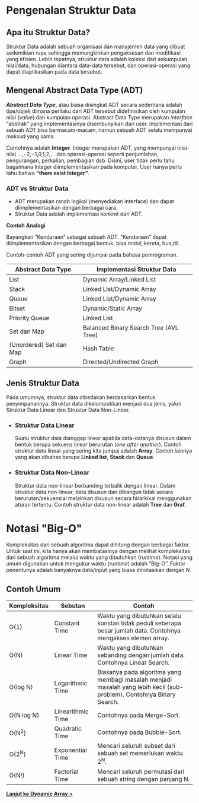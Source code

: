 # Pengenalan Struktur Data

## Apa itu Struktur Data?

Struktur Data adalah sebuah organisasi dan manajemen data yang dibuat sedemikian rupa sehingga memungkinkan pengaksesan dan modifikasi yang efisien. Lebih tepatnya, struktur data adalah koleksi dari sekumpulan nilai/data, hubungan diantara data-data tersebut, dan operasi-operasi yang dapat diaplikasikan pada data tersebut.

## Mengenal Abstract Data Type (ADT)

_**Abstract Data Type**_, atau biasa disingkat ADT secara sederhana adalah tipe/objek dimana perilaku dari ADT tersebut didefinisikan oleh kumpulan nilai (_value_) dan kumpulan operasi. Abstract Data Type merupakan _interface_ “abstrak” yang implementasinya disembunyikan dari user. Implementasi dari sebuah ADT bisa bermacam-macam, namun sebuah ADT selalu mempunyai maksud yang sama.

Contohnya adalah **Integer**. Integer merupakan ADT, yang mempunyai nilai-nilai …,−2,−1,0,1,2,… dan operasi-operasi seperti penjumlahan, pengurangan, perkalian, pembagian dsb. Disini, user tidak perlu tahu bagaimana Integer diimplementasikan pada komputer. User hanya perlu tahu bahwa **“there exist Integer”**.

### ADT vs Struktur Data

- ADT merupakan ranah logikal (menyediakan interface) dan dapat diimplementasikan dengan berbagai cara.
- Struktur Data adalah implementasi konkret dari ADT.

**Contoh Analogi**

Bayangkan “Kendaraan” sebagai sebuah ADT. “Kendaraan” dapat diimplementasikan dengan berbagai bentuk, bisa mobil, kereta, bus,dll.

Contoh-contoh ADT yang sering dijumpai pada bahasa pemrograman.

**Abstract Data Type**|**Implementasi Struktur Data**
-----|-----
List|Dynamic Array/Linked List
Stack|Linked List/Dynamic Array
Queue|Linked List/Dynamic Array
Bitset|Dynamic/Static Array
Priority Queue|Linked List
Set dan Map|Balanced Binary Search Tree (AVL Tree)
(Unordered) Set dan Map|Hash Table
Graph|Directed/Undirected Graph

## Jenis Struktur Data

Pada umumnya, struktur data dibedakan berdasarkan bentuk penyimpanannya. Struktur data dikelompokkan menjadi dua jenis, yakni Struktur Data Linear dan Struktur Data Non-Linear.

- ### Struktur Data Linear

    Suatu struktur data dianggap linear apabila data-datanya disusun dalam bentuk berupa sekuens linear berurutan (_one after another_). Contoh struktur data linear yang sering kita jumpai adalah **Array**. Contoh lainnya yang akan dibahas berupa **Linked list**, **Stack** dan **Queue**.

- ### Struktur Data Non-Linear

    Struktur data non-linear berbanding terbalik dengan linear. Dalam struktur data non-linear, data disusun dan dibangun tidak secara berurutan/sekuensial melainkan disusun secara hirarkikal menggunakan aturan tertentu. Contoh struktur data non-linear adalah **Tree** dan **Graf**.

# Notasi "Big-O"

Kompleksitas dari sebuah algoritma dapat dihitung dengan berbagai faktor. Untuk saat ini, kita hanya akan membatasinya dengan melihat kompleksitas dari sebuah algoritma melalui waktu yang dibutuhkan (_runtime_). Notasi yang umum digunakan untuk mengukur waktu (_runtime_) adalah “Big-O”. Faktor penentunya adalah banyaknya data/input yang biasa dinotasikan dengan 𝑁.

## Contoh Umum

**Kompleksitas**|**Sebutan**|**Contoh**
-----|-----|-----
O(1)|Constant Time|Waktu yang dibutuhkan selalu konstan tidak peduli seberapa besar jumlah data. Contohnya mengakses elemen array.
O(N)|Linear Time|Waktu yang dibutuhkan sebanding dengan jumlah data. Contohnya Linear Search.
O(log N)|Logarithmic Time|Biasanya pada algoritma yang membagi masalah menjadi masalah yang lebih kecil (sub-problem). Contohnya Binary Search.
O(N log N)|Linearithmic Time|Contohnya pada Merge-Sort.
O(N<sup>2</sup>)|Quadratic Time|Contohnya pada Bubble-Sort.
O(2<sup>N</sup>)|Exponential Time|Mencari seluruh subset dari sebuah set memerlukan waktu 2<sup>N</sup>.
O(N!)|Factorial Time|Mencari seluruh permutasi dari sebuah string dengan panjang N.

[**Lanjut ke Dynamic Array >**](https://github.com/AlproITS/StrukturData/wiki/Modul-0-(Dynamic-Array))